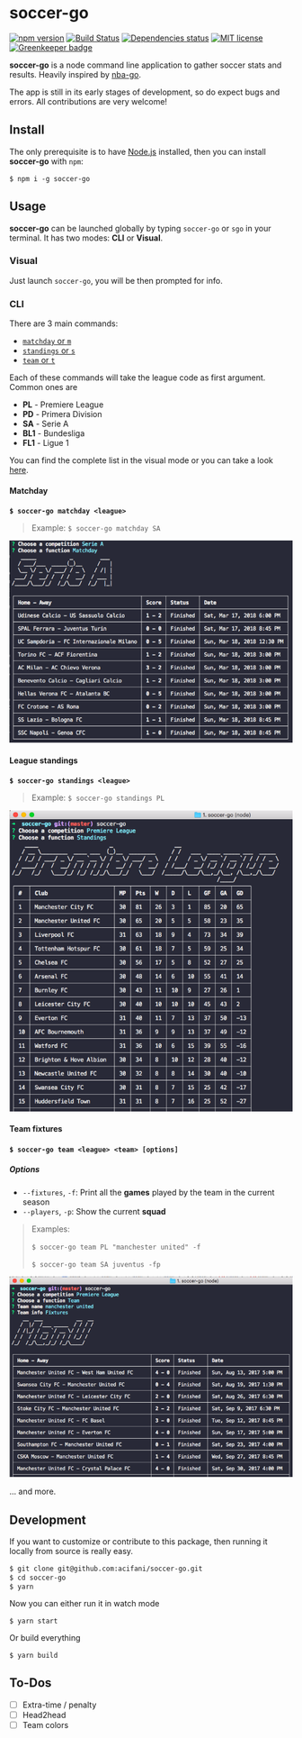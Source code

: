# soccer-go

[![npm version](https://badge.fury.io/js/soccer-go.svg)](https://badge.fury.io/js/soccer-go)
[![Build Status](https://travis-ci.org/acifani/soccer-go.svg?branch=master)](https://travis-ci.org/acifani/soccer-go)
[![Dependencies status](https://david-dm.org/acifani/soccer-go.svg)](https://david-dm.org/acifani/soccer-go)
[![MIT license](http://img.shields.io/badge/license-MIT-brightgreen.svg)](http://opensource.org/licenses/MIT)
[![Greenkeeper badge](https://badges.greenkeeper.io/acifani/soccer-go.svg)](https://greenkeeper.io/)

**soccer-go** is a node command line application to gather soccer stats and results. Heavily inspired by [nba-go](https://github.com/xxhomey19/nba-go).

The app is still in its early stages of development, so do expect bugs and errors. All contributions are very welcome!

## Install

The only prerequisite is to have [Node.js](https://nodejs.org/en/) installed, then you can install **soccer-go** with `npm`:

```
$ npm i -g soccer-go
```

## Usage

**soccer-go** can be launched globally by typing `soccer-go` or `sgo` in your terminal. It has two modes: **CLI** or **Visual**.

### Visual

Just launch `soccer-go`, you will be then prompted for info.

### CLI

There are 3 main commands:

- [`matchday` or `m`](#matchday)
- [`standings` or `s`](#league-standings)
- [`team` or `t`](#team-fixtures)

Each of these commands will take the league code as first argument. Common ones are

- **PL** - Premiere League
- **PD** - Primera Division
- **SA** - Serie A
- **BL1** - Bundesliga
- **FL1** - Ligue 1

You can find the complete list in the visual mode or you can take a look [here](https://github.com/acifani/soccer-go/blob/master/src/constants/leagues.ts).

#### Matchday

**```$ soccer-go matchday <league>```**

> Example: `$ soccer-go matchday SA`

![Matchday](https://raw.githubusercontent.com/acifani/soccer-go/master/matchday.png)

#### League standings

**```$ soccer-go standings <league>```**

> Example: `$ soccer-go standings PL`

![Standings](https://raw.githubusercontent.com/acifani/soccer-go/master/standings.png)

#### Team fixtures

**```$ soccer-go team <league> <team> [options]```**

##### Options

- `--fixtures`, `-f`: Print all the **games** played by the team in the current season
- `--players`, `-p`: Show the current **squad**

> Examples:
>
> `$ soccer-go team PL "manchester united" -f`
>
> `$ soccer-go team SA juventus -fp`

![Fixtures](https://raw.githubusercontent.com/acifani/soccer-go/master/fixtures.png)

... and more.

## Development

If you want to customize or contribute to this package, then running it locally from source is really easy.

```
$ git clone git@github.com:acifani/soccer-go.git
$ cd soccer-go
$ yarn
```

Now you can either run it in watch mode

```
$ yarn start
```

Or build everything

```
$ yarn build
```

## To-Dos

- [ ] Extra-time / penalty
- [ ] Head2head
- [ ] Team colors
